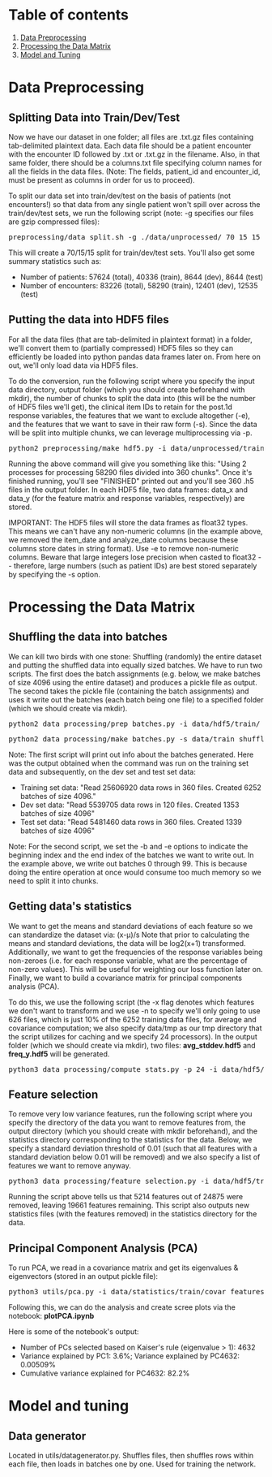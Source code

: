 # Table of contents
1. [Data Preprocessing](#preprocessing)
2. [Processing the Data Matrix](#processdatamatrix)
3. [Model and Tuning](#model)
# Data Preprocessing<a name="preprocessing"></a>

## Splitting Data into Train/Dev/Test

Now we have our dataset in one folder; all files are .txt.gz files containing tab-delimited plaintext data. Each data file should be a patient encounter with the encounter ID followed by .txt or .txt.gz in the filename. Also, in that same folder, there should be a columns.txt file specifying column names for all the fields in the data files. (Note: The fields, patient_id and encounter_id, must be present as columns in order for us to proceed).

To split our data set into train/dev/test on the basis of patients (not encounters!) so that data from any single patient won't spill over across the train/dev/test sets, we run the following script (note: -g specifies our files are gzip compressed files):

<pre>preprocessing/data_split.sh -g ./data/unprocessed/ 70 15 15</pre>

This will create a 70/15/15 split for train/dev/test sets. You'll also get some summary statistics such as: 
<ul><li>Number of patients: 57624 (total), 40336 (train), 8644 (dev), 8644 (test)</li>
  <li>Number of encounters: 83226 (total), 58290 (train), 12401 (dev), 12535 (test)</li></ul>

## Putting the data into HDF5 files

For all the data files (that are tab-delimited in plaintext format) in a folder, we'll convert them to (partially compressed) HDF5 files so they can efficiently be loaded into python pandas data frames later on. From here on out, we'll only load data via HDF5 files.

To do the conversion, run the following script where you specify the input data directory, output folder (which you should create beforehand with mkdir), the number of chunks to split the data into (this will be the number of HDF5 files we'll get), the clinical item IDs to retain for the post.1d response variables, the features that we want to exclude altogether (-e), and the features that we want to save in their raw form (-s). Since the data will be split into multiple chunks, we can leverage multiprocessing via -p.


<pre>python2 preprocessing/make_hdf5.py -i data/unprocessed/train -c data/columns.txt -o data/hdf5/train -n 360 -r data/response_vars.tsv -e item_date,analyze_date -s patient_id,patient_item_id,encounter_id,clinical_item_id -p 2</pre>

Running the above command will give you something like this: "Using 2 processes for processing 58290 files divided into 360 chunks". Once it's finished running, you'll see "FINISHED" printed out and you'll see 360 .h5 files in the output folder. In each HDF5 file, two data frames: data_x and data_y (for the feature matrix and response variables, respectively) are stored.

IMPORTANT: The HDF5 files will store the data frames as float32 types. This means we can't have any non-numeric columns (in the example above, we removed the item_date and analyze_date columns because these columns store dates in string format). Use -e to remove non-numeric columns. Beware that large integers lose precision when casted to float32 -- therefore, large numbers (such as patient IDs) are best stored separately by specifying the -s option.

# Processing the Data Matrix<a name="processdatamatrix"></a>


## Shuffling the data into batches

We can kill two birds with one stone: Shuffling (randomly) the entire dataset and putting the shuffled data into equally sized batches. We have to run two scripts. The first does the batch assignments (e.g. below, we make batches of size 4096 using the entire dataset) and produces a pickle file as output. The second takes the pickle file (containing the batch assignments) and uses it write out the batches (each batch being one file) to a specified folder (which we should create via mkdir).
<pre>python2 data_processing/prep_batches.py -i data/hdf5/train/ -o data/train_shuffling.pickle -b 4096</pre>
<pre>python2 data_processing/make_batches.py -s data/train_shuffling.pickle -i data/hdf5/train/ -o data/hdf5/train_shuffled/ -b 0 -e 100</pre>
Note: The first script will print out info about the batches generated. Here was the output obtained when the command was run on the training set data and subsequently, on the dev set and test set data:
<ul>
  <li>Training set data: "Read 25606920 data rows in 360 files. Created 6252 batches of size 4096."</li>
  <li>Dev set data: "Read 5539705 data rows in 120 files. Created 1353 batches of size 4096"</li>
  <li>Test set data: "Read 5481460 data rows in 360 files. Created 1339 batches of size 4096"</li>
</ul>

Note: For the second script, we set the -b and -e options to indicate the beginning index and the end index of the batches we want to write out. In the example above, we write out batches 0 through 99. This is because doing the entire operation at once would consume too much memory so we need to split it into chunks.

## Getting data's statistics

We want to get the means and standard deviations of each feature so we can standardize the dataset via: (x-μ)/s
Note that prior to calculating the means and standard deviations, the data will be log2(x+1) transformed.
Additionally, we want to get the frequencies of the response variables being non-zeroes (i.e. for each response variable, what are the percentage of non-zero values). This will be useful for weighting our loss function later on. Finally, we want to build a covariance matrix for principal components analysis (PCA).

To do this, we use the following script (the -x flag denotes which features we don't want to transform and we use -n to specify we'll only going to use 626 files, which is just 10% of the 6252 training data files, for average and covariance computation; we also specify data/tmp as our tmp directory that the script utilizes for caching and we specify 24 processors). In the output folder (which we should create via mkdir), two files: <b>avg_stddev.hdf5</b> and <b>freq_y.hdf5</b> will be generated.

<pre>python3 data_processing/compute_stats.py -p 24 -i data/hdf5/train_shuffled/ -o data/statistics/train/ -x patient_item_id,external_id,patient_id,clinical_item_id,encounter_id,item_date.month,item_date.month.sin,item_date.month.cos,item_date.hour,item_date.hour.sin,item_date.hour.cos -t data/tmp -n 626</pre>

## Feature selection

To remove very low variance features, run the following script where you specify the directory of the data you want to remove features from, the output directory (which you should create with mkdir beforehand), and the statistics directory corresponding to the statistics for the data. Below, we specify a standard deviation threshold of 0.01 (such that all features with a standard deviation below 0.01 will be removed) and we also specify a list of features we want to remove anyway.
<pre>python3 data_processing/feature_selection.py -i data/hdf5/train_shuffled/ -o data/hdf5/train_feature_selected/ -s data/statistics/train/ -t 0.01 -r patient_item_id,external_id,patient_id,clinical_item_id,encounter_id,item_date,analyze_date,item_date.month,item_date.hour</pre>
Running the script above tells us that 5214 features out of 24875 were removed, leaving 19661 features remaining. This script also outputs new statistics files (with the features removed) in the statistics directory for the data.

## Principal Component Analysis (PCA)

To run PCA, we read in a covariance matrix and get its eigenvalues & eigenvectors (stored in an output pickle file):
<pre>python3 utils/pca.py -i data/statistics/train/covar_featureselected.hdf5 -o data/eig.pickle</pre>
Following this, we can do the analysis and create scree plots via the notebook: <b>plotPCA.ipynb</b>

Here is some of the notebook's output:
<ul>
  <li>Number of PCs selected based on Kaiser's rule (eigenvalue > 1): 4632</li>
  <li>Variance explained by PC1: 3.6%; Variance explained by PC4632: 0.00509%</li>
  <li>Cumulative variance explained for PC4632: 82.2%</li>
</ul>

# Model and tuning <a name="processdatamatrix"></a>

## Data generator
Located in utils/datagenerator.py. Shuffles files, then shuffles rows within each file, then loads in batches one by one. Used for training the network.

## 


